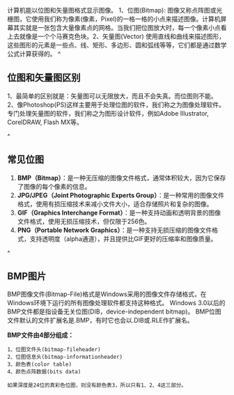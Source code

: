 计算机能以位图和矢量图格式显示图像。
1、位图(Bitmap):
图像又称点阵图或光栅图，它使用我们称为像素(像素，Pixel)的一格一格的小点来描述图像。计算机屏幕其实就是一张包含大量像素点的网格。当我们把位图放大时，每一个像素小点看上去就像是一个个马赛克色块。2、矢量图(Vector)
使用直线和曲线来描述图形，这些图形的元素是一些点、线、矩形、多边形、圆和弧线等等，它们都是通过数学公式计算获得的。
^
## **位图和矢量图区别**
1、最简单的区别就是：矢量图可以无限放大，而且不会失真。而位图则不能。
2、像Photoshop(PS)这样主要用于处理位图的软件，我们称之为图像处理软件。
专门处理矢量图的软件，我们称之为图形设计软件，例如Adobe Illustrator, CorelDRAW, Flash MX等。

^
## **常见位图**
1. **BMP（Bitmap）**：是一种无压缩的图像文件格式，通常体积较大，因为它保存了图像的每个像素的信息。
2. **JPG/JPEG（Joint Photographic Experts Group）**：是一种常用的图像文件格式，使用有损压缩技术来减小文件大小，适合存储照片和复杂的图像。
3. **GIF（Graphics Interchange Format）**：是一种支持动画和透明背景的图像文件格式，使用无损压缩技术，但仅限于256色。
4. **PNG（Portable Network Graphics）**：是一种支持无损压缩的图像文件格式，支持透明度（alpha通道），并且提供比GIF更好的压缩率和图像质量。


^
## **BMP图片**
BMP图像文件(Bitmap-File)格式是Windows采用的图像文件存储格式，在Windows环境下运行的所有图像处理软件都支持这种格式。
Windows 3.0以后的BMP文件都是指设备无关位图(DIB，device-independent bitmap)。
BMP位图文件默认的文件扩展名是.BMP，有时它也会以.DIB或.RLE作扩展名。

**BMP文件由4部分组成：**
```
1、位图文件头(bitmap-fileheader)
2、位图信息头(bitmap-informationheader)
3、颜色表(color table)
4、颜色点阵数据(bits data)

如果深度是24位的真彩色位图，则没有颜色表3，所以只有1、2、4这三部分。
```